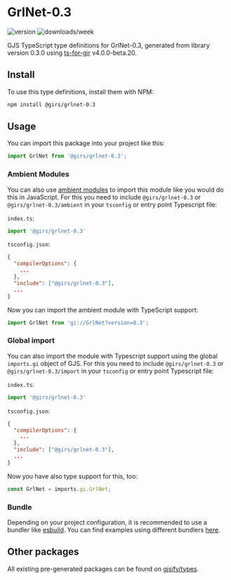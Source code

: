 
# GrlNet-0.3

![version](https://img.shields.io/npm/v/@girs/grlnet-0.3)
![downloads/week](https://img.shields.io/npm/dw/@girs/grlnet-0.3)


GJS TypeScript type definitions for GrlNet-0.3, generated from library version 0.3.0 using [ts-for-gir](https://github.com/gjsify/ts-for-gir) v4.0.0-beta.20.


## Install

To use this type definitions, install them with NPM:
```bash
npm install @girs/grlnet-0.3
```

## Usage

You can import this package into your project like this:
```ts
import GrlNet from '@girs/grlnet-0.3';
```

### Ambient Modules

You can also use [ambient modules](https://github.com/gjsify/ts-for-gir/tree/main/packages/cli#ambient-modules) to import this module like you would do this in JavaScript.
For this you need to include `@girs/grlnet-0.3` or `@girs/grlnet-0.3/ambient` in your `tsconfig` or entry point Typescript file:

`index.ts`:
```ts
import '@girs/grlnet-0.3'
```

`tsconfig.json`:
```json
{
  "compilerOptions": {
    ...
  },
  "include": ["@girs/grlnet-0.3"],
  ...
}
```

Now you can import the ambient module with TypeScript support: 

```ts
import GrlNet from 'gi://GrlNet?version=0.3';
```

### Global import

You can also import the module with Typescript support using the global `imports.gi` object of GJS.
For this you need to include `@girs/grlnet-0.3` or `@girs/grlnet-0.3/import` in your `tsconfig` or entry point Typescript file:

`index.ts`:
```ts
import '@girs/grlnet-0.3'
```

`tsconfig.json`:
```json
{
  "compilerOptions": {
    ...
  },
  "include": ["@girs/grlnet-0.3"],
  ...
}
```

Now you have also type support for this, too:

```ts
const GrlNet = imports.gi.GrlNet;
```

### Bundle

Depending on your project configuration, it is recommended to use a bundler like [esbuild](https://esbuild.github.io/). You can find examples using different bundlers [here](https://github.com/gjsify/ts-for-gir/tree/main/examples).

## Other packages

All existing pre-generated packages can be found on [gjsify/types](https://github.com/gjsify/types).

